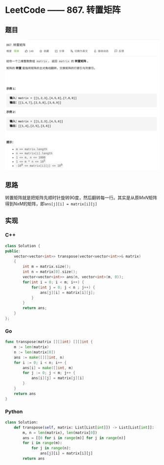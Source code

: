 # LeetCode —— 867. 转置矩阵

## 题目

![20210225073113](https://raw.githubusercontent.com/AZMDDY/imgs/master/img/20210225073113.png)

## 思路

转置矩阵就是把矩阵先顺时针旋转90度，然后翻转每一行。其实是从原$M x N$矩阵得到$N x M$的矩阵，即`ans[j][i] = matrix[i][j]`

## 实现

### C++

```cpp
class Solution {
public:
    vector<vector<int>> transpose(vector<vector<int>>& matrix)
    {
        int m = matrix.size();
        int n = matrix[0].size();
        vector<vector<int>> ans(n, vector<int>(m, 0));
        for(int i = 0; i < m; i++) {
            for(int j = 0; j < n ; j++) {
                ans[j][i] = matrix[i][j];
            }
        }
        return ans;
    }
};
```

### Go

```go
func transpose(matrix [][]int) [][]int {
	m := len(matrix)
	n := len(matrix[0])
	ans := make([][]int, n)
	for i := 0; i < n; i++ {
		ans[i] = make([]int, m)
		for j := 0; j < m; j++ {
			ans[i][j] = matrix[j][i]
		}
	}
	return ans
}
```

### Python

```python
class Solution:
    def transpose(self, matrix: List[List[int]]) -> List[List[int]]:
        m, n = len(matrix), len(matrix[0])
        ans = [[0 for i in range(m)] for j in range(n)]
        for i in range(m):
            for j in range(n):
                ans[j][i] = matrix[i][j]
        return ans
```
